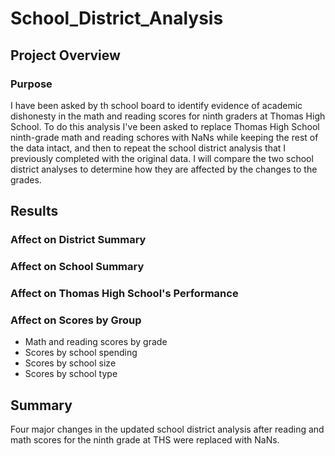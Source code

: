 # School_District_Analysis

## Project Overview
### Purpose
I have been asked by th school board to identify evidence of academic dishonesty in the math and reading scores for ninth graders at Thomas High School. 
To do this analysis I've been asked to replace Thomas High School ninth-grade math and reading schores with NaNs while keeping the rest of the data intact, and then to repeat the school district analysis that I previously completed with the original data. I will compare the two school district analyses to determine how they are affected by the changes to the grades.


## Results
### Affect on District Summary

### Affect on School Summary

### Affect on Thomas High School's Performance

### Affect on Scores by Group
- Math and reading scores by grade
- Scores by school spending
- Scores by school size
- Scores by school type
  
## Summary
Four major changes in the updated school district analysis after reading and math scores for the ninth grade at THS were replaced with NaNs.